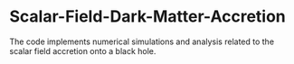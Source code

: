 # Scalar-Field-Dark-Matter-Accretion
The code implements numerical simulations and analysis related to the scalar field accretion onto a black hole.
